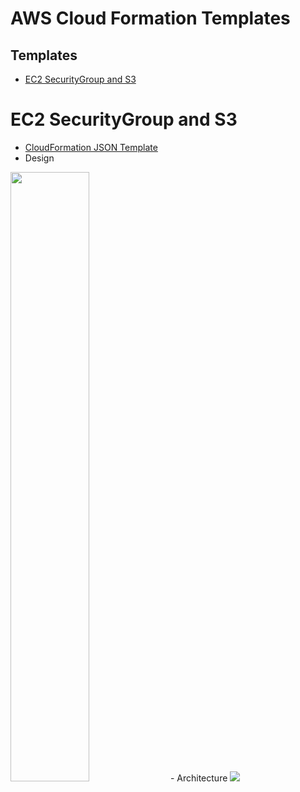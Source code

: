 # AWS Cloud Formation Templates

## Templates
- [EC2 SecurityGroup and S3](#ec2-securitygroup-and-s3)

# EC2 SecurityGroup and S3
- [CloudFormation JSON Template](/templates/aws-cf-ec2-s3.json)
- Design
<img src="/templates/aws-cf-ec2-s3.png" width="50%"/>
- Architecture
<img src="/templates/aws-cf-ec2-s3-architecture.png" />


